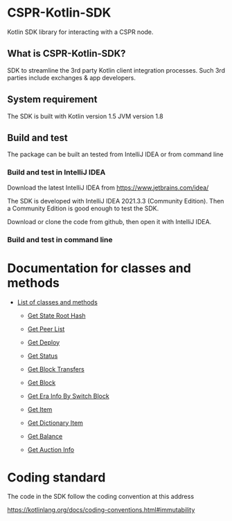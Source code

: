 # CSPR-Kotlin-SDK

Kotlin SDK library for interacting with a CSPR node.

## What is CSPR-Kotlin-SDK?

SDK  to streamline the 3rd party Kotlin client integration processes. Such 3rd parties include exchanges & app developers. 

## System requirement
The SDK is built with Kotlin version 1.5
JVM version 1.8
## Build and test

The package can be built an tested from IntelliJ IDEA or from command line

### Build and test in IntelliJ IDEA

Download the latest IntelliJ IDEA from https://www.jetbrains.com/idea/

The SDK is developed with IntelliJ IDEA 2021.3.3 (Community Edition). Then a Community Edition is good enough to test the SDK.

Download or clone the code from github,  then open it with IntelliJ IDEA.

### Build and test in command line

# Documentation for classes and methods

* [List of classes and methods](./Docs/Help.md#list-of-rpc-methods)

  -  [Get State Root Hash](/Docs/Help.md#i-get-state-root-hash)

  -  [Get Peer List](./Docs/Help.md#ii-get-peers-list)

  -  [Get Deploy](./Docs/Help.md#iii-get-deploy)
  
  -  [Get Status](./Docs/Help.md#iv-get-status)
  
  -  [Get Block Transfers](./Docs/Help.md#v-get-block-transfers)
  
  -  [Get Block](./Docs/Help.md#vi-get-block)
  
  -  [Get Era Info By Switch Block](./Docs/Help.md#vii-get-era-info-by-switch-block)
  
  -  [Get Item](./Docs/Help.md#vii-get-item)
  
  -  [Get Dictionary Item](./Docs/Help.md#ix-get-dictionaray-item)
  
  -  [Get Balance](./Docs/Help.md#x-get-balance)
  
  -  [Get Auction Info](./Docs/Help.md#xi-get-auction-info)
 
 # Coding standard
 
 The code in the SDK follow the coding convention at this address
 
 https://kotlinlang.org/docs/coding-conventions.html#immutability
